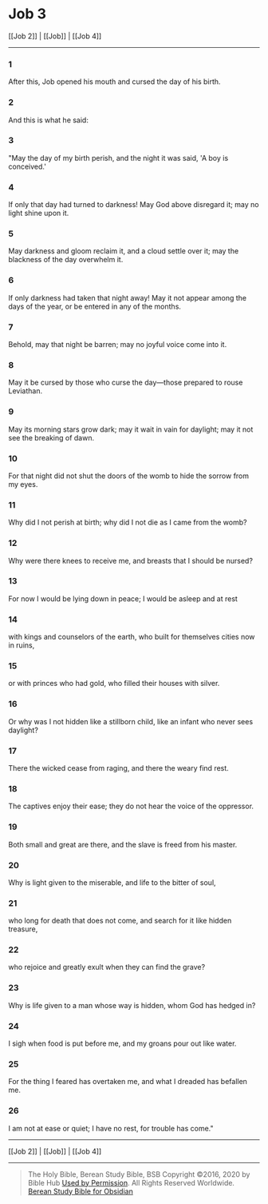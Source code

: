 # Job 3

[[Job 2]] | [[Job]] | [[Job 4]]

---

### 1
After this, Job opened his mouth and cursed the day of his birth.

### 2
And this is what he said:

### 3
"May the day of my birth perish, and the night it was said, 'A boy is conceived.'

### 4
If only that day had turned to darkness! May God above disregard it; may no light shine upon it.

### 5
May darkness and gloom reclaim it, and a cloud settle over it; may the blackness of the day overwhelm it.

### 6
If only darkness had taken that night away! May it not appear among the days of the year, or be entered in any of the months.

### 7
Behold, may that night be barren; may no joyful voice come into it.

### 8
May it be cursed by those who curse the day—those prepared to rouse Leviathan.

### 9
May its morning stars grow dark; may it wait in vain for daylight; may it not see the breaking of dawn.

### 10
For that night did not shut the doors of the womb to hide the sorrow from my eyes.

### 11
Why did I not perish at birth; why did I not die as I came from the womb?

### 12
Why were there knees to receive me, and breasts that I should be nursed?

### 13
For now I would be lying down in peace; I would be asleep and at rest

### 14
with kings and counselors of the earth, who built for themselves cities now in ruins,

### 15
or with princes who had gold, who filled their houses with silver.

### 16
Or why was I not hidden like a stillborn child, like an infant who never sees daylight?

### 17
There the wicked cease from raging, and there the weary find rest.

### 18
The captives enjoy their ease; they do not hear the voice of the oppressor.

### 19
Both small and great are there, and the slave is freed from his master.

### 20
Why is light given to the miserable, and life to the bitter of soul,

### 21
who long for death that does not come, and search for it like hidden treasure,

### 22
who rejoice and greatly exult when they can find the grave?

### 23
Why is life given to a man whose way is hidden, whom God has hedged in?

### 24
I sigh when food is put before me, and my groans pour out like water.

### 25
For the thing I feared has overtaken me, and what I dreaded has befallen me.

### 26
I am not at ease or quiet; I have no rest, for trouble has come."

---

[[Job 2]] | [[Job]] | [[Job 4]]

---

> The Holy Bible, Berean Study Bible, BSB
> Copyright &copy;2016, 2020 by Bible Hub
> [Used by Permission](https://berean.bible/terms.htm). All Rights Reserved Worldwide.
> [Berean Study Bible for Obsidian](https://github.com/gapmiss/berean-study-bible-for-obsidian)</small>

